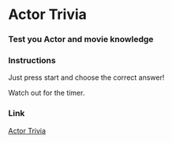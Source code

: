 # Actor Trivia

### Test you Actor and movie knowledge

### Instructions

Just press start and choose the correct answer!

Watch out for the timer.

### Link

[Actor Trivia](https://adriansg85.github.io/TriviaGame/)
